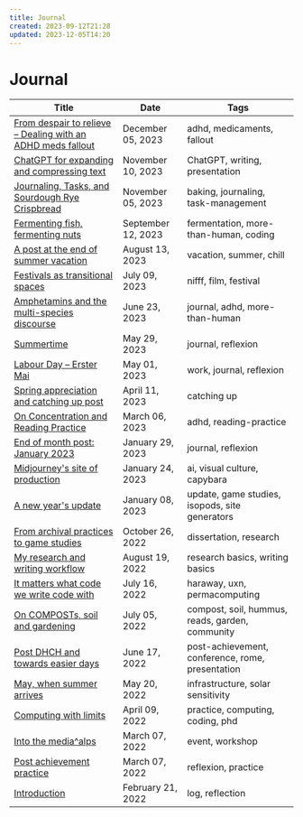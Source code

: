 ```yaml
---
title: Journal
created: 2023-09-12T21:28
updated: 2023-12-05T14:20
---
```

# Journal

| Title                                                                                  | Date               | Tags                                             |
| -------------------------------------------------------------------------------------- | ------------------ | ------------------------------------------------ |
| [From despair to relieve – Dealing with an ADHD meds fallout](journal/2023-12-05.md) | December 05, 2023  | adhd, medicaments, fallout                       |
| [ChatGPT for expanding and compressing text](journal/2023-11-10.md)                  | November 10, 2023  | ChatGPT, writing, presentation                   |
| [Journaling, Tasks, and Sourdough Rye Crispbread](journal/2023-11-05.md)             | November 05, 2023  | baking, journaling, task-management              |
| [Fermenting fish, fermenting nuts](journal/2023-09-12.md)                            | September 12, 2023 | fermentation, more-than-human, coding            |
| [A post at the end of summer vacation](journal/2023-08-13.md)                        | August 13, 2023    | vacation, summer, chill                          |
| [Festivals as transitional spaces](journal/2023-07-09.md)                            | July 09, 2023      | nifff, film, festival                            |
| [Amphetamins and the multi-species discourse](journal/2023-06-23.md)                 | June 23, 2023      | journal, adhd, more-than-human                   |
| [Summertime](journal/2023-05-29.md)                                                  | May 29, 2023       | journal, reflexion                               |
| [Labour Day – Erster Mai](journal/2023-05-01.md)                                     | May 01, 2023       | work, journal, reflexion                         |
| [Spring appreciation and catching up post](journal/2023-04-11.md)                    | April 11, 2023     | catching up                                      |
| [On Concentration and Reading Practice](journal/2023-03-06.md)                       | March 06, 2023     | adhd, reading-practice                           |
| [End of month post: January 2023](journal/2023-01-29.md)                             | January 29, 2023   | journal, reflexion                               |
| [Midjourney's site of production](journal/2023-01-24.md)                             | January 24, 2023   | ai, visual culture, capybara                     |
| [A new year's update](journal/2023-01-08.md)                                         | January 08, 2023   | update, game studies, isopods, site generators   |
| [From archival practices to game studies](journal/2022-10-26.md)                     | October 26, 2022   | dissertation, research                           |
| [My research and writing workflow](journal/2022-08-19.md)                            | August 19, 2022    | research basics, writing basics                  |
| [It matters what code we write code with](journal/2022-07-16.md)                     | July 16, 2022      | haraway, uxn, permacomputing                     |
| [On COMPOSTs, soil and gardening](journal/2022-07-05.md)                             | July 05, 2022      | compost, soil, hummus, reads, garden, community  |
| [Post DHCH and towards easier days](journal/2022-06-17.md)                           | June 17, 2022      | post-achievement, conference, rome, presentation |
| [May, when summer arrives](journal/2022-05-20.md)                                    | May 20, 2022       | infrastructure, solar sensitivity                |
| [Computing with limits](journal/2022-04-09.md)                                       | April 09, 2022     | practice, computing, coding, phd                 |
| [Into the media^alps](journal/2022-03-07.md)                                         | March 07, 2022     | event, workshop                                  |
| [Post achievement practice](journal/2022-03-15.md)                                   | March 07, 2022     | reflexion, practice                              |
| [Introduction](journal/2022-02-21.md)                                                | February 21, 2022  | log, reflection                                  |
